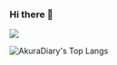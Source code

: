 ### Hi there 👋

<!--
**gmorgan9/gmorgan9** is a ✨ _special_ ✨ repository because its `README.md` (this file) appears on your GitHub profile.

Here are some ideas to get you started:

- 🔭 I’m currently working on ...
- 🌱 I’m currently learning ...
- 👯 I’m looking to collaborate on ...
- 🤔 I’m looking for help with ...
- 💬 Ask me about ...
- 📫 How to reach me: ...
- 😄 Pronouns: ...
- ⚡ Fun fact: ...
-->

<!--![Anurag's GitHub stats](https://github-readme-stats.vercel.app/api?username=gmorgan9&theme=nord&show_icons=true)-->

![](http://github-profile-summary-cards.vercel.app/api/cards/stats?username=gmorgan9&theme=nord-dark)
<!--<img src="https://github-readme-streak-stats.herokuapp.com/?user=gmorgan9&theme=nord" alt="mystreak"/>-->
![AkuraDiary's Top Langs](https://github-readme-stats.vercel.app/api/top-langs/?username=gmorgan9&theme=nord&layout=compact)
